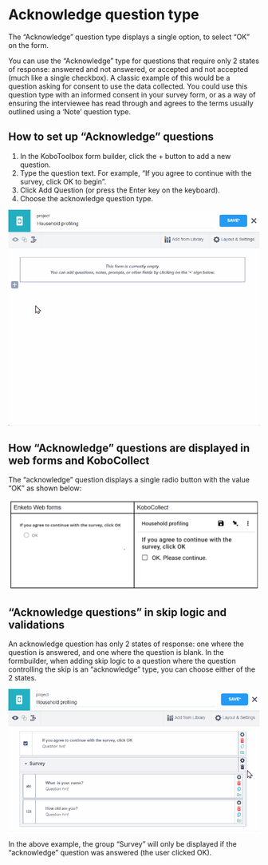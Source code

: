 # Acknowledge question type

The “Acknowledge” question type displays a single option, to select “OK” on the
form.

You can use the “Acknowledge” type for questions that require only 2 states of
response: answered and not answered, or accepted and not accepted (much like a
single checkbox). A classic example of this would be a question asking for
consent to use the data collected. You could use this question type with an
informed consent in your survey form, or as a way of ensuring the interviewee
has read through and agrees to the terms usually outlined using a ‘Note’
question type.

## How to set up “Acknowledge” questions

1. In the KoboToolbox form builder, click the + button to add a new question.
2. Type the question text. For example, “If you agree to continue with the
   survey, click OK to begin”.
3. Click Add Question (or press the Enter key on the keyboard).
4. Choose the acknowledge question type.

![Adding the acknowledge question](images/acknowledge/acknowledge_adding.gif)

## How “Acknowledge” questions are displayed in web forms and KoboCollect

The “acknowledge” question displays a single radio button with the value “OK” as
shown below:

![Acknowledge questions in KoboCollect and Enketo](images/acknowledge/acknowledge.png)

## “Acknowledge questions” in skip logic and validations

An acknowledge question has only 2 states of response: one where the question is
answered, and one where the question is blank. In the formbuilder, when adding
skip logic to a question where the question controlling the skip is an
“acknowledge” type, you can choose either of the 2 states.

![Acknowledge questions in Skip logic](images/acknowledge/acknowledge_skip.gif)

In the above example, the group “Survey” will only be displayed if the
“acknowledge” question was answered (the user clicked OK).
